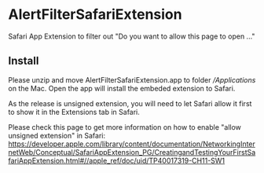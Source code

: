 # AlertFilterSafariExtension
Safari App Extension to filter out "Do you want to allow this page to open ..."

## Install
Please unzip and move AlertFilterSafariExtension.app to folder */Applications* on the Mac.
Open the app will install the embeded extension to Safari.

As the release is unsigned extension, you will need to let Safari allow it first to show it in the Extensions tab in Safari.

Please check this page to get more information on how to enable "allow unsigned extension" in Safari:
https://developer.apple.com/library/content/documentation/NetworkingInternetWeb/Conceptual/SafariAppExtension_PG/CreatingandTestingYourFirstSafariAppExtension.html#//apple_ref/doc/uid/TP40017319-CH11-SW1
